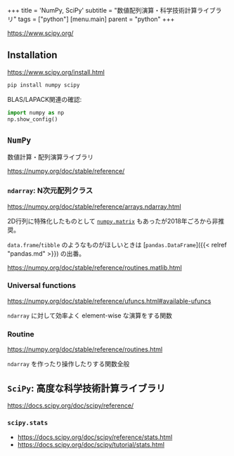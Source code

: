 +++
title = 'NumPy, SciPy'
subtitle = "数値配列演算・科学技術計算ライブラリ"
tags = ["python"]
[menu.main]
  parent = "python"
+++

<https://www.scipy.org/>

## Installation

<https://www.scipy.org/install.html>

```sh
pip install numpy scipy
```

BLAS/LAPACK関連の確認:
```py
import numpy as np
np.show_config()
```

## `NumPy`

数値計算・配列演算ライブラリ

<https://numpy.org/doc/stable/reference/>

### `ndarray`: N次元配列クラス

<https://numpy.org/doc/stable/reference/arrays.ndarray.html>

2D行列に特殊化したものとして
[`numpy.matrix`](https://numpy.org/doc/stable/reference/generated/numpy.matrix.html)
もあったが2018年ごろから非推奨。

`data.frame`/`tibble` のようなものがほしいときは
[`pandas.DataFrame`]({{< relref "pandas.md" >}}) の出番。

<https://numpy.org/doc/stable/reference/routines.matlib.html>

### Universal functions

<https://numpy.org/doc/stable/reference/ufuncs.html#available-ufuncs>

`ndarray` に対して効率よく element-wise な演算をする関数


### Routine

<https://numpy.org/doc/stable/reference/routines.html>

`ndarray` を作ったり操作したりする関数全般


## `SciPy`: 高度な科学技術計算ライブラリ

<https://docs.scipy.org/doc/scipy/reference/>

### `scipy.stats`

- <https://docs.scipy.org/doc/scipy/reference/stats.html>
- <https://docs.scipy.org/doc/scipy/tutorial/stats.html>
